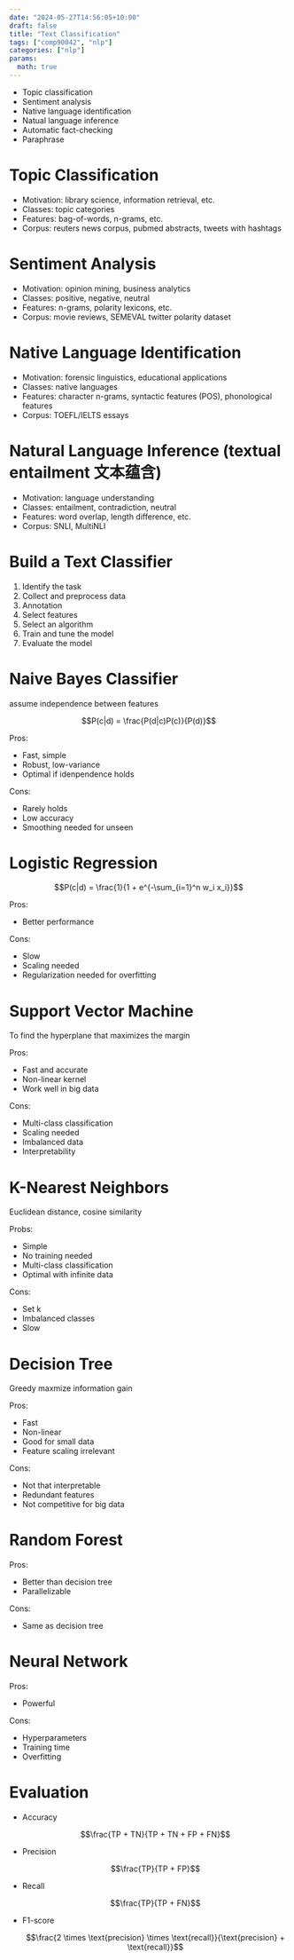 ```yaml
---
date: "2024-05-27T14:56:05+10:00"
draft: false
title: "Text Classification"
tags: ["comp90042", "nlp"]
categories: ["nlp"]
params:
  math: true
---
```



- Topic classification
- Sentiment analysis
- Native language identification
- Natual language inference
- Automatic fact-checking
- Paraphrase


# Topic Classification

- Motivation: library science, information retrieval, etc.
- Classes: topic categories
- Features: bag-of-words, n-grams, etc.
- Corpus: reuters news corpus, pubmed abstracts, tweets with hashtags

# Sentiment Analysis

- Motivation: opinion mining, business analytics
- Classes: positive, negative, neutral
- Features: n-grams, polarity lexicons, etc.
- Corpus: movie reviews, SEMEVAL twitter polarity dataset

# Native Language Identification

- Motivation: forensic linguistics, educational applications
- Classes: native languages
- Features: character n-grams, syntactic features (POS), phonological features
- Corpus: TOEFL/IELTS essays

# Natural Language Inference (textual entailment 文本蕴含)

- Motivation: language understanding
- Classes: entailment, contradiction, neutral
- Features: word overlap, length difference, etc.
- Corpus: SNLI, MultiNLI

# Build a Text Classifier

1. Identify the task
2. Collect and preprocess data
3. Annotation
4. Select features
5. Select an algorithm
6. Train and tune the model
7. Evaluate the model

# Naive Bayes Classifier

assume independence between features

$$P(c|d) = \frac{P(d|c)P(c)}{P(d)}$$

Pros:
- Fast, simple
- Robust, low-variance
- Optimal if idenpendence holds

Cons:
- Rarely holds
- Low accuracy
- Smoothing needed for unseen

# Logistic Regression

$$P(c|d) = \frac{1}{1 + e^{-\sum_{i=1}^n w_i x_i}}$$

Pros:
- Better performance

Cons:
- Slow
- Scaling needed
- Regularization needed for overfitting

# Support Vector Machine

To find the hyperplane that maximizes the margin

Pros:
- Fast and accurate
- Non-linear kernel
- Work well in big data

Cons:
- Multi-class classification
- Scaling needed
- Imbalanced data
- Interpretability

# K-Nearest Neighbors

Euclidean distance, cosine similarity

Probs:
- Simple
- No training needed
- Multi-class classification
- Optimal with infinite data

Cons:
- Set k
- Imbalanced classes
- Slow

# Decision Tree

Greedy maxmize information gain

Pros:
- Fast
- Non-linear
- Good for small data
- Feature scaling irrelevant

Cons:
- Not that interpretable
- Redundant features
- Not competitive for big data

# Random Forest

Pros:
- Better than decision tree
- Parallelizable

Cons:
- Same as decision tree

# Neural Network

Pros:
- Powerful

Cons:
- Hyperparameters
- Training time
- Overfitting

# Evaluation

- Accuracy

    $$\frac{TP + TN}{TP + TN + FP + FN}$$

- Precision
    
    $$\frac{TP}{TP + FP}$$

- Recall
    
    $$\frac{TP}{TP + FN}$$  

- F1-score
    
    $$\frac{2 \times \text{precision} \times \text{recall}}{\text{precision} + \text{recall}}$$


